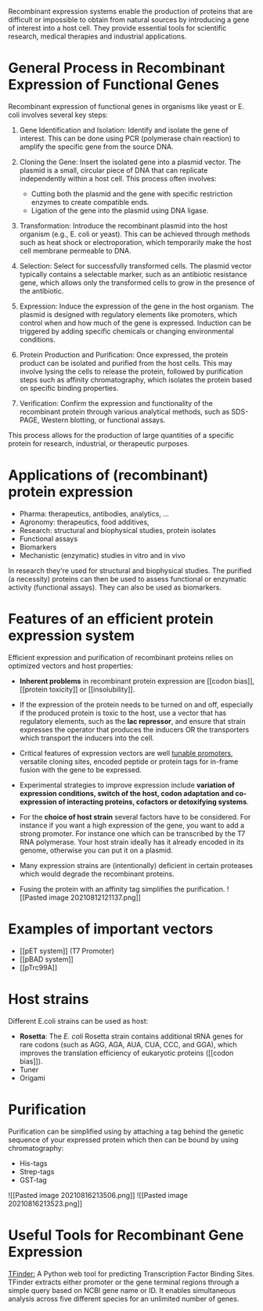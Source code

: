 Recombinant expression systems enable the production of proteins that are difficult or impossible to obtain from natural sources by introducing a gene of interest into a host cell. They provide essential tools for scientific research, medical therapies and industrial applications.

# General Process in Recombinant Expression of Functional Genes
Recombinant expression of functional genes in organisms like yeast or E. coli involves several key steps:

1. Gene Identification and Isolation: Identify and isolate the gene of interest. This can be done using PCR (polymerase chain reaction) to amplify the specific gene from the source DNA.

 2. Cloning the Gene: Insert the isolated gene into a plasmid vector. The plasmid is a small, circular piece of DNA that can replicate independently within a host cell. This process often involves:
      - Cutting both the plasmid and the gene with specific restriction enzymes to create compatible ends.
      - Ligation of the gene into the plasmid using DNA ligase.

3. Transformation: Introduce the recombinant plasmid into the host organism (e.g., E. coli or yeast). This can be achieved through methods such as heat shock or electroporation, which temporarily make the host cell membrane permeable to DNA.

4. Selection: Select for successfully transformed cells. The plasmid vector typically contains a selectable marker, such as an antibiotic resistance gene, which allows only the transformed cells to grow in the presence of the antibiotic.

5. Expression: Induce the expression of the gene in the host organism. The plasmid is designed with regulatory elements like promoters, which control when and how much of the gene is expressed. Induction can be triggered by adding specific chemicals or changing environmental conditions.

6.  Protein Production and Purification: Once expressed, the protein product can be isolated and purified from the host cells. This may involve lysing the cells to release the protein, followed by purification steps such as affinity chromatography, which isolates the protein based on specific binding properties.

7.  Verification: Confirm the expression and functionality of the recombinant protein through various analytical methods, such as SDS-PAGE, Western blotting, or functional assays.

This process allows for the production of large quantities of a specific protein for research, industrial, or therapeutic purposes.

# Applications of (recombinant) protein expression
- Pharma: therapeutics, antibodies, analytics, …
- Agronomy: therapeutics, food additives,
- Research: structural and biophysical studies, protein isolates
- Functional assays
- Biomarkers
- Mechanistic (enzymatic) studies in vitro and in vivo

In research they're used for structural and biophysical studies. The purified (a necessity) proteins can then be used to assess functional or enzymatic activity (functional assays). They can also be used as biomarkers.


# Features of an efficient protein expression system
Efficient expression and purification of recombinant proteins relies on optimized vectors and host properties:
- __Inherent problems__ in recombinant protein expression are [[codon bias]], [[protein toxicity]] or [[insolubility]]. 

- If the expression of the protein needs to be turned on and off, especially if the produced protein is toxic to the host, use a vector that has regulatory elements, such as the __lac repressor__, and ensure that strain expresses the operator that produces the inducers OR the transporters which transport the inducers into the cell. 

- Critical features of expression vectors are well [tunable promoters](https://reader.elsevier.com/reader/sd/pii/S0958166905000595?token=CAD8C00992A77E092E5E0C63DC165E2B04F15005C75D56C19E72D2806079974BCF7B3ED099BE66A98ABBE1DC4D2EA01C&originRegion=eu-west-1&originCreation=20210816182907), versatile cloning sites, encoded peptide or protein tags for in-frame fusion with the gene to be expressed.

- Experimental strategies to improve expression include __variation of expression conditions, switch of the host, codon adaptation and co-expression of interacting proteins, cofactors or detoxifying systems__.


- For the __choice of  host strain__ several factors have to be considered. For instance if you want a high expression of the gene, you want to add a strong promoter. For instance one which can be transcribed by the T7 RNA polymerase. Your host strain ideally has it already encoded in its genome, otherwise you can put it on a plasmid. 

- Many expression strains are (intentionally) deficient in certain proteases which would degrade the recombinant proteins.
- Fusing the protein with an affinity tag simplifies the purification.
![[Pasted image 20210812121137.png]]


# Examples of important vectors
-   [[pET system]] (T7 Promoter)
-   [[pBAD system]]
-   [[pTrc99A]]
# Host strains
Different E.coli strains can be used as host:

-   __Rosetta__: The *E. coli* Rosetta strain contains additional tRNA genes for rare codons (such as AGG, AGA, AUA, CUA, CCC, and GGA), which improves the translation efficiency of eukaryotic proteins ([[codon bias]]). 
-   Tuner
-   Origami

# Purification
Purification can be simplified using by attaching a tag behind the genetic sequence of your expressed protein which then can be bound by using chromatography:
- His-tags
- Strep-tags
- GST-tag

![[Pasted image 20210816213506.png]]
![[Pasted image 20210816213523.png]]


# Useful Tools for Recombinant Gene Expression
[TFinder:](https://tfinder-ipmc.streamlit.app/ ) A Python web tool for predicting Transcription Factor Binding Sites. TFinder extracts either promoter or the gene terminal regions through a simple query based on NCBI gene name or ID. It enables simultaneous analysis across five different species for an unlimited number of genes.
